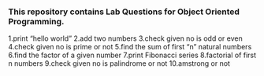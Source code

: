 <h3>This repository contains Lab Questions for Object Oriented Programming.</h3>

1.print “hello world”
2.add two numbers
3.check given no is odd or even
4.check given no is prime or not
5.find the sum of first “n” natural numbers
6.find the factor of a given number
7.print Fibonacci series
8.factorial of first n numbers
9.check given no is palindrome or not
10.amstrong or not
